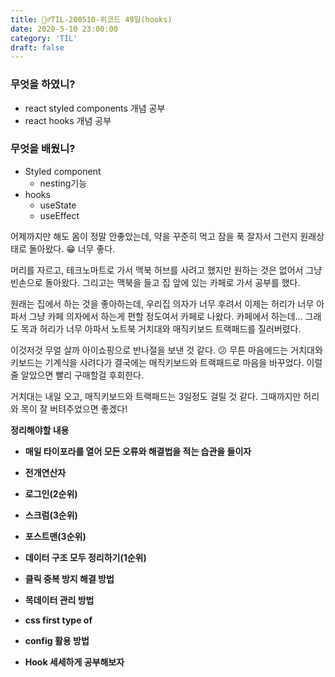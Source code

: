 ```yaml
---
title: 🏃‍♂️TIL-200510-위코드 49일(hooks)
date: 2020-5-10 23:00:00
category: 'TIL'
draft: false
---
```




### 무엇을 하였니?

- react styled components 개념 공부
- react hooks 개념 공부



### 무엇을 배웠니?

- Styled component
  - nesting기능
- hooks
  - useState
  - useEffect



어제까지만 해도 몸이 정말 안좋았는데, 약을 꾸준히 먹고 잠을 푹 잘자서 그런지 원래상태로 돌아왔다. 😁 너무 좋다.

머리를 자르고, 테크노마트로 가서 맥북 허브를 사려고 했지만 원하는 것은 없어서 그냥 빈손으로 돌아왔다. 그리고는 맥북을 들고 집 앞에 있는 카페로 가서 공부를 했다.

원래는 집에서 하는 것을 좋아하는데, 우리집 의자가 너무 후려서 이제는 허리가 너무 아파서 그냥 카페 의자에서 하는게 편할 정도여서 카페로 나왔다. 카페에서 하는데... 그래도 목과 허리가 너무 아파서 노트북 거치대와 매직키보드 트랙패드를 질러버렸다.

이것저것 무얼 살까 아이쇼핑으로 반나절을 보낸 것 같다. 😕 무튼 마음에드는 거치대와 키보드는 기계식을 사려다가 결국에는 매직키보드와 트랙패드로 마음을 바꾸었다. 이럴줄 알았으면 빨리 구매할걸 후회한다.

거치대는 내일 오고, 매직키보드와 트랙패드는 3일정도 걸릴 것 같다. 그때까지만 허리와 목이 잘 버텨주었으면 좋겠다!



**정리해야할 내용**

- **매일 타이포라를 열어 모든 오류와 해결법을 적는 습관을 들이자**

- **전개연산자**
- **로그인(2순위)**
- **스크럼(3순위)**
- **포스트맨(3순위)**
- **데이터 구조 모두 정리하기(1순위)**
- **클릭 중복 방지 해결 방법**
- **목데이터 관리 방법**
- **css first type of**
- **config 활용 방법**
- **Hook 세세하게 공부해보자**

